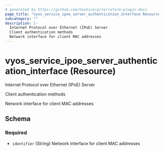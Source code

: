 ```yaml
---
# generated by https://github.com/hashicorp/terraform-plugin-docs
page_title: "vyos_service_ipoe_server_authentication_interface Resource - vyos"
subcategory: ""
description: |-
  Internet Protocol over Ethernet (IPoE) Server
  Client authentication methods
  Network interface for client MAC addresses
---
```


# vyos_service_ipoe_server_authentication_interface (Resource)

Internet Protocol over Ethernet (IPoE) Server

Client authentication methods

Network interface for client MAC addresses



<!-- schema generated by tfplugindocs -->
## Schema

### Required

- `identifier` (String) Network interface for client MAC addresses
